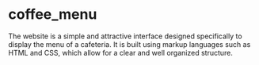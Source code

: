 # coffee_menu
The website is a simple and attractive interface designed specifically to display the menu of a cafeteria. It is built using markup languages such as HTML and CSS, which allow for a clear and well organized structure.
